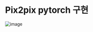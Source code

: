 # Pix2pix pytorch 구현
![image](https://user-images.githubusercontent.com/43003110/145000519-d1ebc11b-c2d6-4b86-becc-dd5607708a00.png)
